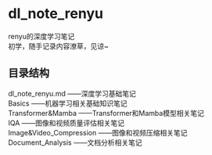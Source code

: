 # dl_note_renyu
renyu的深度学习笔记  
初学，随手记录内容潦草，见谅~  

## 目录结构
dl_note_renyu.md ——深度学习基础笔记  
Basics ——机器学习相关基础知识笔记  
Transformer&Mamba ——Transformer和Mamba模型相关笔记  
IQA ——图像和视频质量评估相关笔记  
Image&Video_Compression ——图像和视频压缩相关笔记  
Document_Analysis ——文档分析相关笔记  
